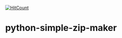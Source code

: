 [![HitCount](http://hits.dwyl.io/teamtact/https://github.com/teamtact/python-simple-zip-maker.svg)](http://hits.dwyl.io/teamtact/https://github.com/teamtact/python-simple-zip-maker)

# python-simple-zip-maker
